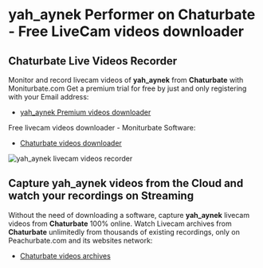 # yah_aynek Performer on Chaturbate - Free LiveCam videos downloader

## Chaturbate Live Videos Recorder

Monitor and record livecam videos of **yah_aynek** from **Chaturbate** with Moniturbate.com
Get a premium trial for free by just and only registering with your Email address:
* [yah_aynek Premium videos downloader](https://moniturbate.com/request-demo-licence-key.html)

Free livecam videos downloader - Moniturbate Software:
* [Chaturbate videos downloader](https://moniturbate.com/moniturbate-download-software.html)

![yah_aynek livecam videos recorder](https://peachurnet.com/templates/moniturbate-software.png)


## Capture yah_aynek videos from the Cloud and watch your recordings on Streaming

Without the need of downloading a software, capture **yah_aynek** livecam videos from **Chaturbate** 100% online.
Watch Livecam archives from **Chaturbate** unlimitedly from thousands of existing recordings, only on Peachurbate.com and its websites network:
* [Chaturbate videos archives](https://peachurnet.com/)